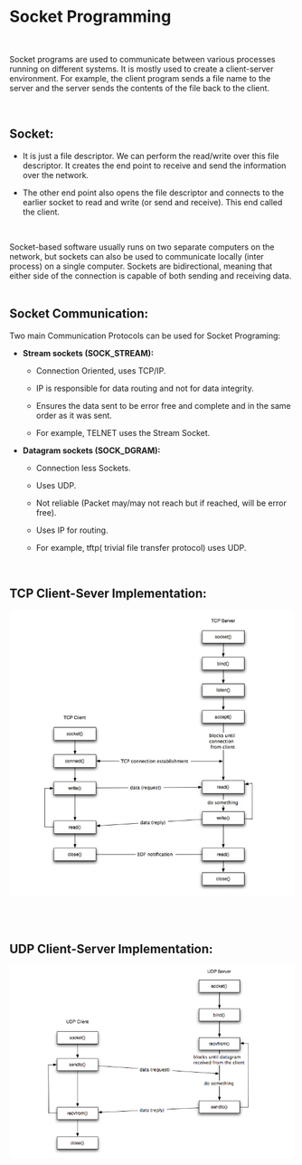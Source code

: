 # Socket Programming

<br>

Socket programs are used to communicate between various processes running on different systems. It is mostly used to create a client-server environment. For example, the client program sends a file name to the server and the server sends the contents of the file back to the client. 

<br>

## Socket:

- It is just a file descriptor. We can perform the read/write over this file descriptor. It creates the end point to receive and send the information over the network.  

- The other end point also opens the file descriptor and connects to the earlier socket to read and write (or send and receive). This end called the client.

<br>

Socket-based software usually runs on two separate computers on the network, but sockets can also be used to communicate locally (inter process) on a single computer. Sockets are bidirectional, meaning that either side of the connection is capable of both sending and receiving data. 
<br><br>

## Socket Communication:

Two main Communication Protocols can be used for Socket Programing: 

- **Stream sockets (SOCK_STREAM):**  

    - Connection Oriented, uses TCP/IP.  

    - IP is responsible for data routing and not for data integrity. 

    - Ensures the data sent to be error free and complete and in the same order as it was sent. 

    - For example, TELNET uses the Stream Socket.  

- **Datagram sockets (SOCK_DGRAM):**  

    - Connection less Sockets. 

    - Uses UDP. 

    - Not reliable (Packet may/may not reach but if reached, will be error free). 

    - Uses IP for routing. 

    - For example, tftp( trivial file transfer protocol) uses UDP. 

<br>

## TCP Client-Sever Implementation:

![TCP/IP Client-Server; Source: "articleworld.com"](./images/TCP-IP_SocketProgramming.png)

<br><br>

## UDP Client-Server Implementation: 

![UDP Client-Server; Source: "cs.dartmouth.edu"](./images/UDP_SocketProgramming.png)